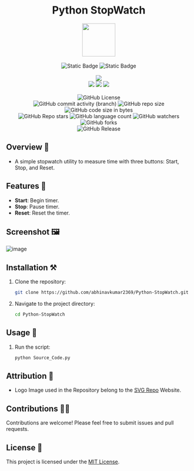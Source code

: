 <div align="center">
     <h1 align="center">Python StopWatch</h1>
     <img src="https://github.com/user-attachments/assets/08b3b9ec-f32d-44bc-869b-1d9a463b7354" height=90px width=90px/>
     <br/>
     <br/>
     <img alt="Static Badge" src="https://img.shields.io/badge/Python-7F00FF?style=for-the-badge">
     <img alt="Static Badge" src="https://img.shields.io/badge/GUI%20Application-red?style=for-the-badge">
     <br/>
     <br/>
     <!-- Open Source -->
     <img src="https://badges.frapsoft.com/os/v1/open-source.svg?v=103">
     <br/>
     <!-- Contributions -->
     <img src="https://img.shields.io/static/v1.svg?label=Contributions&message=Welcome&color=#013220">
     <!-- Built By -->
     <img src="https://img.shields.io/badge/Built%20by-Abhinav%20Kumar-0059b3">
     <!-- Maintained -->
     <img src="https://img.shields.io/static/v1.svg?label=Maintained&message=Yes&color=red">
     <br/>
     <!-- --------------------------------------------- -->
     <br/>
     <!-- License -->
     <img alt="GitHub License" src="https://img.shields.io/github/license/abhinavkumar2369/Python-StopWatch">
     <br/>
     <!-- Commit Count -->
     <img alt="GitHub commit activity (branch)" src="https://img.shields.io/github/commit-activity/t/abhinavkumar2369/Python-StopWatch/main">
     <!-- Repo Size -->
     <img alt="GitHub repo size" src="https://img.shields.io/github/repo-size/abhinavkumar2369/Python-StopWatch?style=flat&color=orange">
     <!-- Repo Code -->
     <img alt="GitHub code size in bytes" src="https://img.shields.io/github/languages/code-size/abhinavkumar2369/Python-StopWatch">
     <br/>
     <img alt="GitHub Repo stars" src="https://img.shields.io/github/stars/abhinavkumar2369/Python-StopWatch?style=flat&color=orange">
     <!-- Language Count -->
     <img alt="GitHub language count" src="https://img.shields.io/github/languages/count/abhinavkumar2369/Python-StopWatch">
     <!-- Watchers -->
     <img alt="GitHub watchers" src="https://img.shields.io/github/watchers/abhinavkumar2369/Python-StopWatch?style=flat">
     <!-- Forks -->
     <img alt="GitHub forks" src="https://img.shields.io/github/forks/abhinavkumar2369/Python-StopWatch?style=flat&color=orange">
     <br/>
     <img alt="GitHub Release" src="https://img.shields.io/github/v/release/abhinavkumar2369/Python-StopWatch">
</div>


<!------------------------------------------------->


## Overview 🌟

- A simple stopwatch utility to measure time with three buttons: Start, Stop, and Reset.


<!------------------------------------------------->


## Features 🚀

- **Start**:  Begin timer.
- **Stop**:  Pause timer.
- **Reset**:  Reset the timer.


<!------------------------------------------------->


## Screenshot 🖼️

![image](https://github.com/user-attachments/assets/1d7f760c-1490-4be0-8f7a-7374d5ae9fde)



<!------------------------------------------------->


## Installation ⚒️

1. Clone the repository:
   
   ```bash
   git clone https://github.com/abhinavkumar2369/Python-StopWatch.git
   ```
   
3. Navigate to the project directory:
   
   ```bash
   cd Python-StopWatch
   ```

<!------------------------------------------------->


## Usage 🤖

1. Run the script:

   ```bash
   python Source_Code.py
   ```


<!------------------------------------------------->


## Attribution 🙏

- Logo Image used in the Repository belong to the [SVG Repo](https://www.svgrepo.com/) Website.


<!------------------------------------------------->


## Contributions 🧑‍💻
Contributions are welcome! Please feel free to submit issues and pull requests.


## License 🪪
This project is licensed under the [MIT License](LICENSE).
